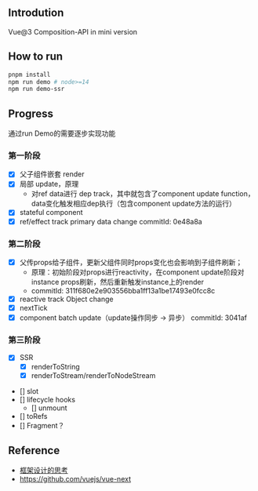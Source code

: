 ## Introdution
Vue@3 Composition-API in mini version

## How to run
```bash
pnpm install
npm run demo # node>=14
npm run demo-ssr

```
## Progress
通过run Demo的需要逐步实现功能
### 第一阶段
* [x] 父子组件嵌套 render
* [x] 局部 update，原理
    *   对ref data进行 dep track，其中就包含了component update function，data变化触发相应dep执行（包含component update方法的运行）
* [x] stateful component
* [x] ref/effect track primary data change
commitId: 0e48a8a

### 第二阶段
* [x] 父传props给子组件，更新父组件同时props变化也会影响到子组件刷新；
    * 原理：初始阶段对props进行reactivity，在component update阶段对instance props刷新，然后重新触发instance上的render
    * commitId: 311f680e2e903556bba1ff13a1be17493e0fcc8c
* [x] reactive track Object change
* [x] nextTick
* [x] component batch update（update操作同步 -> 异步）
commitId: 3041af
### 第三阶段
* [x] SSR
    * [X] renderToString
    * [x] renderToStream/renderToNodeStream
* [] slot
* [] lifecycle hooks
    * [] unmount
* [] toRefs
* [] Fragment？
## Reference

* [框架设计的思考](https://wizardpisces.github.io/blog/框架设计的思考)
* https://github.com/vuejs/vue-next
